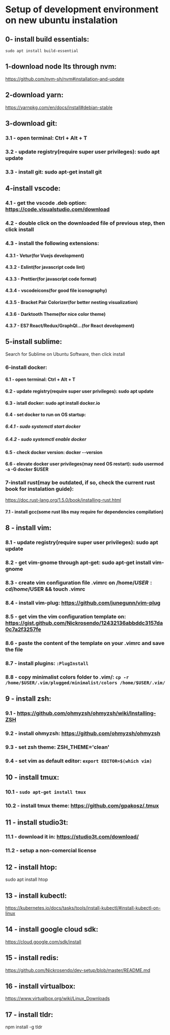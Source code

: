 # Setup of development environment on new ubuntu instalation

## 0- install build essentials:
`sudo apt install build-essential`


## 1-download node lts through nvm:

https://github.com/nvm-sh/nvm#installation-and-update

## 2-download yarn:

https://yarnpkg.com/en/docs/install#debian-stable

## 3-download git:

### 3.1 - open terminal: Ctrl + Alt + T

### 3.2 - update registry(require super user privileges): sudo apt update

### 3.3 - install git: sudo apt-get install git

## 4-install vscode:

### 4.1 - get the vscode .deb option: https://code.visualstudio.com/download

### 4.2 - double click on the downloaded file of previous step, then click install

### 4.3 - install the following extensions:

#### 4.3.1 - Vetur(for Vuejs development)

#### 4.3.2 - Eslint(for javascript code lint)

#### 4.3.3 - Prettier(for javascript code format)

#### 4.3.4 - vscodeicons(for good file iconography)

#### 4.3.5 - Bracket Pair Colorizer(for better nesting visualization)

#### 4.3.6 - Darktooth Theme(for nice color theme)

#### 4.3.7 - ES7 React/Redux/GraphQl...(for React development)

## 5-install sublime:

Search for Sublime on Ubuntu Software, then click install

### 6-install docker:

#### 6.1 - open terminal: Ctrl + Alt + T

#### 6.2 - update registry(require super user privileges): sudo apt update

#### 6.3 - istall docker: sudo apt install docker.io

#### 6.4 - set docker to run on OS startup:

##### 6.4.1 - sudo systemctl start docker

##### 6.4.2 - sudo systemctl enable docker

#### 6.5 - check docker version: docker --version

#### 6.6 - elevate docker user privileges(may need OS restart): sudo usermod -a -G docker \$USER

### 7-install rust(may be outdated, if so, check the current rust book for instalation guide):

https://doc.rust-lang.org/1.5.0/book/installing-rust.html

#### 7.1 - install gcc(some rust libs may require for dependencies compilation)


## 8 - install vim:
### 8.1 - update registry(require super user privileges): sudo apt update
### 8.2 - get vim-gnome through apt-get: sudo apt-get install vim-gnome
### 8.3 - create vim configuration file .vimrc on /home/$USER: cd /home/$USER && touch .vimrc
### 8.4 - install vim-plug: https://github.com/junegunn/vim-plug
### 8.5 - get vim the vim configuration template on: https://gist.github.com/Nickrosendo/12432136abbddc3157da0c7a2f3257fe
### 8.6 - paste the content of the template on your .vimrc and save the file
### 8.7 - install plugins: `:PlugInstall`
### 8.8 - copy minimalist colors folder to .vim/: `cp -r /home/$USER/.vim/plugged/minimalist/colors /home/$USER/.vim/`

## 9 - install zsh: 
### 9.1 - https://github.com/ohmyzsh/ohmyzsh/wiki/Installing-ZSH
### 9.2 - install ohmyzsh: https://github.com/ohmyzsh/ohmyzsh
### 9.3 - set zsh theme: ZSH_THEME='clean'
### 9.4 - set vim as default editor: `export EDITOR=$(which vim)`

## 10 - install tmux: 
### 10.1 - `sudo apt-get install tmux`
### 10.2 - install tmux theme: https://github.com/gpakosz/.tmux

## 11 - install studio3t:
### 11.1 - download it in: https://studio3t.com/download/
### 11.2 - setup a non-comercial license

## 12 - install htop: 
sudo apt install htop

## 13 - install kubectl: 
https://kubernetes.io/docs/tasks/tools/install-kubectl/#install-kubectl-on-linux

## 14 - install google cloud sdk: 
https://cloud.google.com/sdk/install

## 15 - install redis: 
https://github.com/Nickrosendo/dev-setup/blob/master/README.md

## 16 - install virtualbox: 
https://www.virtualbox.org/wiki/Linux_Downloads

## 17 - install tldr: 
npm install -g tldr
